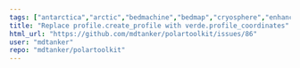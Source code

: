```yaml
---
tags: ["antarctica","arctic","bedmachine","bedmap","cryosphere","enhancement","gmt","greenland","jupyter-notebook","plotting","polar","profiles","pygmt","python"]
title: "Replace profile.create_profile with verde.profile_coordinates"
html_url: "https://github.com/mdtanker/polartoolkit/issues/86"
user: "mdtanker"
repo: "mdtanker/polartoolkit"
---
```


